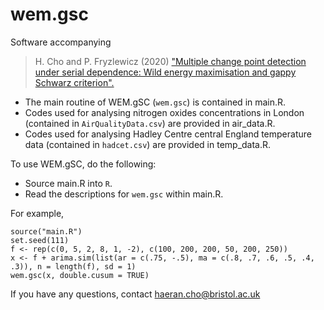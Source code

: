 # wem.gsc
Software accompanying 
> H. Cho and P. Fryzlewicz (2020) ["Multiple change point detection under serial dependence: Wild energy maximisation and gappy Schwarz criterion".](https://arxiv.org/abs/2011.13884)

- The main routine of WEM.gSC (`wem.gsc`) is contained in main.R. 
- Codes used for analysing nitrogen oxides concentrations in London (contained in `AirQualityData.csv`) are provided in air_data.R.
- Codes used for analysing Hadley Centre central England temperature data (contained in `hadcet.csv`) are provided in temp_data.R.

To use WEM.gSC, do the following:

- Source main.R into `R`.
- Read the descriptions for `wem.gsc` within main.R.

For example,

```{r}
source("main.R")
set.seed(111)
f <- rep(c(0, 5, 2, 8, 1, -2), c(100, 200, 200, 50, 200, 250))
x <- f + arima.sim(list(ar = c(.75, -.5), ma = c(.8, .7, .6, .5, .4, .3)), n = length(f), sd = 1)
wem.gsc(x, double.cusum = TRUE)
```

If you have any questions, contact haeran.cho@bristol.ac.uk
